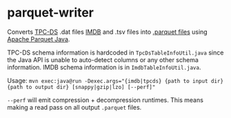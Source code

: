 # parquet-writer

Converts [TPC-DS](https://www.tpc.org/tpcds/) .dat files [IMDB](https://datasets.imdbws.com/) and .tsv files into [.parquet files](https://parquet.apache.org/) using [Apache Parquet Java](https://github.com/apache/parquet-java). 

TPC-DS schema information is hardcoded in `TpcDsTableInfoUtil.java` since the Java API is unable to auto-detect columns or any other schema information. IMDB schema information is in `ImdbTableInfoUtil.java`.

Usage: `mvn exec:java@run -Dexec.args="{imdb|tpcds} {path to input dir} {path to output dir} [snappy|gzip|lzo] [--perf]"`

`--perf` will emit compression + decompression runtimes. This means making a read pass on all output `.parquet` files. 
